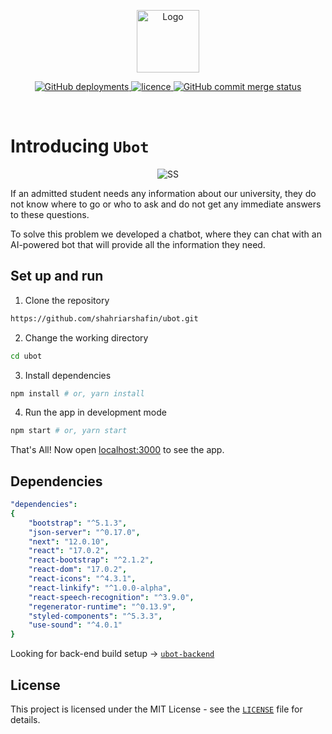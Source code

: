 <p align="center">
    <img src="assets/images/botLogo.png" alt="Logo" width="100">
</p>

<p align="center">
<a href="" target="blank">
<img alt="GitHub deployments" src="https://img.shields.io/github/deployments/shahriarshafin/ubot/production?label=vercel&logo=vercel&logoColor=vercel&style=flat-square">
</a>
<a href="https://github.com/shahriarshafin/ubot/blob/master/LICENSE" target="blank">
<img src="https://img.shields.io/badge/License-MIT-blue?style=flat-square" alt="licence" />
</a>
<a href="https://github.com/shahriarshafin/softavia/commits/master" target="blank">
<img alt="GitHub commit merge status" src="https://img.shields.io/github/commit-status/shahriarshafin/softavia/master/efc47576d96123509711d275c6fe613a3bfe4b94?style=flat-square"/>
</a>
</p>

<br/>

# Introducing `Ubot`

<p align="center">
    <img src="https://github.com/shahriarshafin/ubot/raw/master/assets/images/screenshot.png" alt="SS" width="" height="">
</p>

If an admitted student needs any information about our university, they do not know where to go or who to ask and do not get any immediate answers to these questions.

To solve this problem we developed a chatbot, where they can chat with an AI-powered bot that will provide all the information they need.

## Set up and run

1. Clone the repository

```bash
https://github.com/shahriarshafin/ubot.git
```

2. Change the working directory

```bash
cd ubot
```

3. Install dependencies

```bash
npm install # or, yarn install
```

4. Run the app in development mode

```bash
npm start # or, yarn start
```

That's All! Now open [localhost:3000](http://localhost:3000/) to see the app.

## Dependencies

```yaml
"dependencies":
{
    "bootstrap": "^5.1.3",
    "json-server": "^0.17.0",
    "next": "12.0.10",
    "react": "17.0.2",
    "react-bootstrap": "^2.1.2",
    "react-dom": "17.0.2",
    "react-icons": "^4.3.1",
    "react-linkify": "^1.0.0-alpha",
    "react-speech-recognition": "^3.9.0",
    "regenerator-runtime": "^0.13.9",
    "styled-components": "^5.3.3",
    "use-sound": "^4.0.1"
}

```

Looking for back-end build setup -> [`ubot-backend`](https://github.com/ingenuity-2-0/ubot_backend)

## License

This project is licensed under the MIT License - see the [`LICENSE`](LICENSE) file for details.
